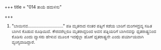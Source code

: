 +++
title = "014 ತಾಯೆ ಹದುಳಿಸು"

+++
1) "ಬಾಯಿನವ……………………….." ಪತಿ ಮೃತನಾದ ನಂತರ ಪತ್ನಿಗೆ ಕಡೆಯ ಬಾರಿಗೆ ಮಂಗಳದ್ರವ್ಯ ಸಹಿತ ಬಾಗಿನ ಕೊಡುವ ರೂಢಿಯಿದೆ. ಕೌರವರೆಲ್ಲರೂ ಮೃತರಾದ್ದರಿಂದ ಅವನ ಪತ್ನಿಯರಿಗೆ ಬಾಗಿನವನ್ನು ಧೃತರಾಷ್ಟ್ರನಿಂದ ಕೊಡಿಸು ಎಂದು ವ್ಯಾಸರು ಹೇಳುವ ಮೂಲಕ ಇದಕ್ಕೆಲ್ಲಾ ಹೊಣೆ ಧೃತರಾಷ್ಟ್ರನೇ ಎಂದು ಪರ್ಯಾಯವಾಗಿ ವ್ಯಂಗ್ಯವಾಡಿದ್ದಾರೆ.